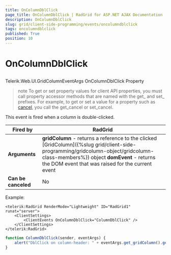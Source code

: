 ```yaml
---
title: OnColumnDblClick
page_title: OnColumnDblClick | RadGrid for ASP.NET AJAX Documentation
description: OnColumnDblClick
slug: grid/client-side-programming/events/oncolumndblclick
tags: oncolumndblclick
published: True
position: 10
---
```


# OnColumnDblClick



## 

Telerik.Web.UI.GridColumnEventArgs OnColumnDblClick Property

>note To get or set property values for client API properties, you must call property accessor methods that are named with the get_ and set_ prefixes. For example, to get or set a value for a property such as [cancel](http://msdn.microsoft.com/en-us/library/bb310859.aspx), you call the get_cancel or set_cancel.
>


This event is fired when a column is double-clicked.


|  **Fired by**  | RadGrid |
| ------ | ------ |
| **Arguments** | **gridColumn** - returns a reference to the clicked [GridColumn]({%slug grid/client-side-programming/gridcolumn-object/gridcolumn-class-members%}) object **domEvent** - returns the DOM event that was raised for the current event|
| **Can be canceled** |No|

Example:

````ASP.NET
<telerik:RadGrid RenderMode="Lightweight" ID="RadGrid1" runat="server">
    <ClientSettings>
        <ClientEvents OnColumnDblClick="ColumnDblClick" />
    </ClientSettings>
</telerik:RadGrid>
````



````JavaScript
function ColumnDblClick(sender, eventArgs) {
    alert("DblClick on column-header: " + eventArgs.get_gridColumn().get_element().cellIndex);
}
````


